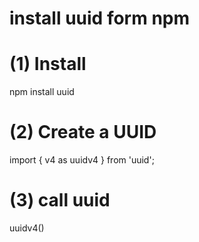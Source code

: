 # install uuid form npm 
# (1) Install 
npm install uuid

# (2) Create a UUID
import { v4 as uuidv4 } from 'uuid';

# (3) call uuid
uuidv4()